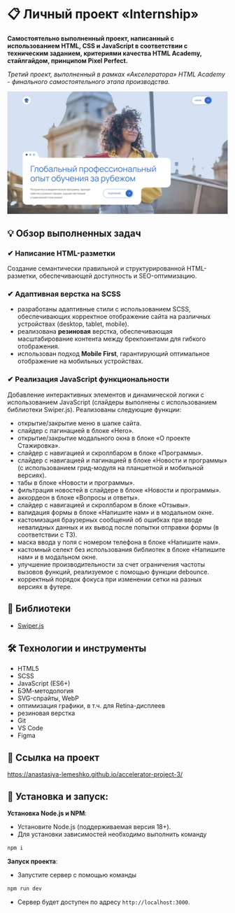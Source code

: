 # 📋 Личный проект «Internship»

**Самостоятельно выполненный проект, написанный с использованием HTML, CSS и JavaScript в соответствии с техническим заданием, критериями качества HTML Academy, стайлгайдом, принципом Pixel Perfect.**

*Третий проект, выполненный в рамках «Aкселератора» HTML Academy - финального самостоятельного этапа производства.*

<img src="source/img/readme/preview.jpg" alt="Главная страница Internship">

## 💡 Обзор выполненных задач

### ✔ Написание HTML-разметки
Создание семантически правильной и структурированной HTML-разметки, обеспечивающей доступность и SEO-оптимизацию.

### ✔ Адаптивная верстка на SCSS
- разработаны адаптивные стили с использованием SCSS, обеспечивающих корректное отображение сайта на различных устройствах (desktop, tablet, mobile).
- реализована **резиновая** верстка, обеспечивающая масштабирование контента между брекпоинтами для гибкого отображения.
- использован подход **Mobile First**, гарантирующий оптимальное отображение на мобильных устройствах.

### ✔ Реализация JavaScript функциональности
Добавление интерактивных элементов и динамической логики с использованием JavaScript (слайдеры выполнены с использованием библиотеки Swiper.js).  Реализованы следующие функции:
- открытие/закрытие меню в шапке сайта.
- слайдер с пагинацией в блоке «Hero».
- открытие/закрытие модального окна в блоке «О проекте Стажировка».
- слайдер с навигацией и скроллбаром в блоке «Программы».
- слайдер с навигацией и пагинацией в блоке «Новости и программы» (с использованием грид-модуля на планшетной и мобильной версиях).
- табы в блоке «Новости и программы».
- фильтрация новостей в слайдере в блоке «Новости и программы».
- аккордеон в блоке «Вопросы и ответы».
- слайдер с навигацией и скроллбаром в блоке «Отзывы».
- валидация формы в блоке «Напишите нам» и в модальном окне.
- кастомизация браузерных сообщений об ошибках при вводе невалидных данных и их вывод после попытки отправки формы (в соответствии с ТЗ).
- маска ввода у поля с номером телефона в блоке «Напишите нам».
- кастомный селект без использования библиотек в блоке «Напишите нам» и в модальном окне.
- улучшение производительности за счет ограничения частоты вызовов функций, реализуемое с помощью функции debounce.
- корректный порядок фокуса при изменении сетки на разных версиях в футере.


## 📖 Библиотеки

- [Swiper.js](https://swiperjs.com/)


## 🛠 Технологии и инструменты

- HTML5
- SCSS
- JavaScript (ES6+)
- БЭМ-методология
- SVG-спрайты, WebP
- оптимизация графики, в т.ч. для Retina-дисплеев
- резиновая верстка
- Git
- VS Code
- Figma


## 📌 Ссылка на проект

https://anastasiya-lemeshko.github.io/accelerator-project-3/


## 🚀 Установка и запуск:

**Установка Node.js и NPM**:
- Установите Node.js (поддерживаемая версия 18+).
- Для установки зависимостей необходимо выполнить команду
```bash
npm i
```

**Запуск проекта**:
- Запустите сервер с помощью команды
```bash
npm run dev
```
- Сервер будет доступен по адресу `http://localhost:3000`.
